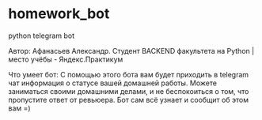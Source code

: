 # homework_bot
python telegram bot

Автор: Афанасьев Александр. Студент BACKEND факультета на Python | место учёбы - Яндекс.Практикум

Что умеет бот: 
    С помощью этого бота вам будет приходить в telegram чат информация о статусе вашей домашней работы.
    Можете заниматься своими домашними делами, и не беспокоиться о том, что пропустите ответ от ревьюера.
    Бот сам всё узнает и сообщит об этом вам =)


